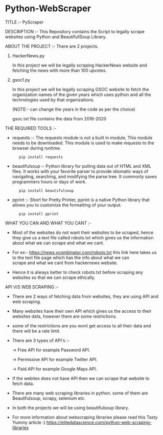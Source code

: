 # Python-WebScraper
TITLE :- PyScraper


DESCRIPTION :- This Repository contains the Script to legally scrape websites using Python and BeautifullSoup Library.

ABOUT THE PROJECT :- There are 2 projects.
    
   1. HackerNews.py
   
      In this project we will be legally scraping HackerNews website and fetching the news with more than 100 upvotes.

   2. gsoc1.py
   
      In this project we will be legally scraping GSOC website to fetch the organization names of the given years which uses python and all the technologies used by that 
      organizations.
      
      (NOTE:- can change the years in the code as per the choice)
      
      gsoc.txt file contains the data from 2016-2020 
   

THE REQUIRED TOOLS :-
   
   * requests :- The requests module is not a built in module, This module needs to be downloaded. This module is used to make requests to the browser during runtime.
    
            pip install requests
        
   * beautifulsoup :- Python library for pulling data out of HTML and XML files. It works with your favorite parser to provide idiomatic ways of navigating, searching, and 
                      modifying the parse tree. It commonly saves programmers hours or days of work.
                      
            pip install beautifulsoup
        
        
   * pprint :- Short for Pretty Printer, pprint is a native Python library that allows you to customize the formatting of your output.
   
            pip install pprint
            
   
WHAT YOU CAN AND WHAT YOU CANT :-
   
   * Most of the websites do not want their websites to be scraped, hence they give us a text file called robots.txt which gives us the information about what we can  scrape and what we cant.
     
   * For ex:- https://news.ycombinator.com/robots.txt this link here takes us to the text file page which has the info about what we can   
     scrape and what we cant from hackernews website.
     
   * Hence it is always better to check robots.txt before scraping any websites so that we can scrape ethically.

API V/S WEB SCRAPING :-
    
   *  There are 2 ways of fetching data from websites, they are using API and web scraping.
   
   *  Many websites have their own API which gives us the access to their websites data, however there are some restrictions.
   
   *  some of the restrictions are you wont get access to all their data and there will be a rate limit.
   
   *  There are 3 types of API's :-
           
        -> Free API for example Password API.
            
        -> Permissive API for example Twitter API.
           
        -> Paid API for example Google Maps API.

   * If the webites does not have API then we can scrape that website to fetch data.
   
   * There are many web scraping libraries in python. some of them are Beautifulsoup, scrapy, selenium etc.
   
   * In both the projects we will be using beautifulsoup library.
   
   * For more information about webscraping libraries please read this Tasty Yummy article :) 
     https://elitedatascience.com/python-web-scraping-libraries 

    
